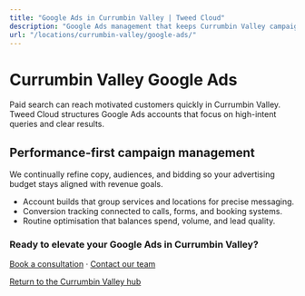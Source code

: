 ```yaml
---
title: "Google Ads in Currumbin Valley | Tweed Cloud"
description: "Google Ads management that keeps Currumbin Valley campaigns efficient and measurable."
url: "/locations/currumbin-valley/google-ads/"
---
```


# Currumbin Valley Google Ads

Paid search can reach motivated customers quickly in Currumbin Valley. Tweed Cloud structures Google Ads accounts that focus on high-intent queries and clear results.

## Performance-first campaign management

We continually refine copy, audiences, and bidding so your advertising budget stays aligned with revenue goals.

- Account builds that group services and locations for precise messaging.
- Conversion tracking connected to calls, forms, and booking systems.
- Routine optimisation that balances spend, volume, and lead quality.

### Ready to elevate your Google Ads in Currumbin Valley?

[Book a consultation](/consultation/) · [Contact our team](/contact/)

[Return to the Currumbin Valley hub](/locations/currumbin-valley/)

